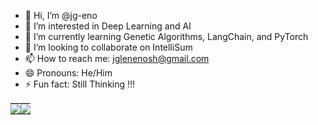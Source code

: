 - 👋 Hi, I’m @jg-eno  
- 👀 I’m interested in Deep Learning and AI  
- 🌱 I’m currently learning Genetic Algorithms, LangChain, and PyTorch  
- 💞️ I’m looking to collaborate on IntelliSum  
- 📫 How to reach me: jglenenosh@gmail.com  
- 😄 Pronouns: He/Him  
- ⚡ Fun fact: Still Thinking !!!

<!---
jg-eno/jg-eno is a ✨ special ✨ repository because its `README.md` (this file) appears on your GitHub profile.
You can click the Preview link to take a look at your changes.
--->

<table style="border: none; border-spacing: 0; width: 200%;">
  <tr style="border: none;">
    <td style="border: none; padding: 0;">
      <a href="https://github.com/anuraghazra/github-readme-stats">
        <img src="https://github-readme-stats.vercel.app/api?username=jg-eno&show_icons=true&theme=merko" />
      </a>
    </td>
    <td style="border: none; padding: 0;">
      <a href="https://github.com/anuraghazra/github-readme-stats">
        <img src="https://github-readme-stats.vercel.app/api/top-langs/?username=jg-eno&layout=compact&theme=merko" />
      </a>
    </td>
  </tr>
</table>
